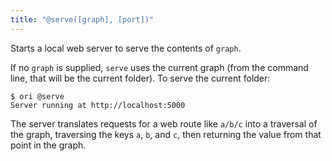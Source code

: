 ```yaml
---
title: "@serve([graph], [port])"
---
```


Starts a local web server to serve the contents of `graph`.

If no `graph` is supplied, `serve` uses the current graph (from the command line, that will be the current folder). To serve the current folder:

```console
$ ori @serve
Server running at http://localhost:5000
```

The server translates requests for a web route like `a/b/c` into a traversal of the graph, traversing the keys `a`, `b`, and `c`, then returning the value from that point in the graph.
